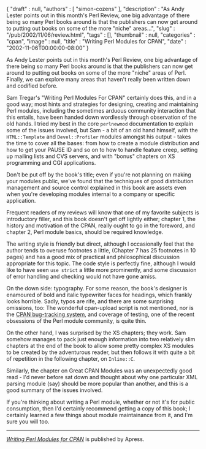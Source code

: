 {
   "draft" : null,
   "authors" : [
      "simon-cozens"
   ],
   "description" : "As Andy Lester points out in this month's Perl Review, one big advantage of there being so many Perl books around is that the publishers can now get around to putting out books on some of the more &quot;niche&quot; areas...",
   "slug" : "/pub/2002/11/06/review.html",
   "tags" : [],
   "thumbnail" : null,
   "categories" : "cpan",
   "image" : null,
   "title" : "Writing Perl Modules for CPAN",
   "date" : "2002-11-06T00:00:00-08:00"
}



As Andy Lester points out in this month's Perl Review, one big advantage of there being so many Perl books around is that the publishers can now get around to putting out books on some of the more "niche" areas of Perl. Finally, we can explore many areas that haven't really been written down and codified before.

Sam Tregar's "Writing Perl Modules For CPAN" certainly does this, and in a good way; most hints and strategies for designing, creating and maintaining Perl modules, including the sometimes arduous community interaction that this entails, have been handed down wordlessly through observation of the old hands. I tried my best in the core `perlnewmod` documentation to explain some of the issues involved, but Sam - a bit of an old hand himself, with the `HTML::Template` and `Devel::Profiler` modules amongst his output - takes the time to cover all the bases: from how to create a module distribution and how to get your PAUSE ID and so on to how to handle feature creep, setting up mailing lists and CVS servers, and with "bonus" chapters on XS programming and CGI applications.

Don't be put off by the book's title; even if you're not planning on making your modules public, we've found that the techniques of good distribution management and source control explained in this book are assets even when you're developing modules internal to a company or specific application.

Frequent readers of my reviews will know that one of my favorite subjects is introductory filler, and this book doesn't get off lightly either; chapter 1, the history and motivation of the CPAN, really ought to go in the foreword, and chapter 2, Perl module basics, should be required knowledge.

The writing style is friendly but direct, although I occasionally feel that the author tends to overuse footnotes a little, (Chapter 7 has 25 footnotes in 10 pages) and has a good mix of practical and philosophical discussion appropriate for this topic. The code style is perfectly fine, although I would like to have seen `use strict` a little more prominently, and some discussion of error handling and checking would not have gone amiss.

On the down side: typography. For some reason, the book's designer is enamoured of bold and italic typewriter faces for headings, which frankly looks horrible. Sadly, typos are rife, and there are some surprising omissions, too: The wonderful cpan-upload script is not mentioned, nor is the [CPAN bug-tracking system](http://rt.cpan.org), and coverage of testing, one of the recent obsessions of the Perl module community, is quite thin.

On the other hand, I was surprised by the XS chapters; they work. Sam somehow manages to pack just enough information into two relatively slim chapters at the end of the book to allow some pretty complex XS modules to be created by the adventurous reader, but then follows it with quite a bit of repetition in the following chapter, on `Inline::C`.

Similarly, the chapter on Great CPAN Modules was an unexpectedly good read - I'd never before sat down and thought about why one particular XML parsing module (say) should be more popular than another, and this is a good summary of the issues involved.

If you're thinking about writing a Perl module, whether or not it's for public consumption, then I'd certainly recommend getting a copy of this book; I certainly learned a few things about module maintainance from it, and I'm sure you will too.

------------------------------------------------------------------------

[*Writing Perl Modules for CPAN*](http://www.apress.com/book/bookDisplay.html?bID=14) is published by Apress.
